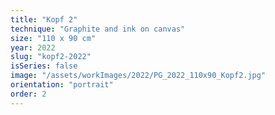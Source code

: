 ```yaml
---
title: "Kopf 2"
technique: "Graphite and ink on canvas"
size: "110 x 90 cm"
year: 2022
slug: "kopf2-2022"
isSeries: false
image: "/assets/workImages/2022/PG_2022_110x90_Kopf2.jpg"
orientation: "portrait"
order: 2
---
```

